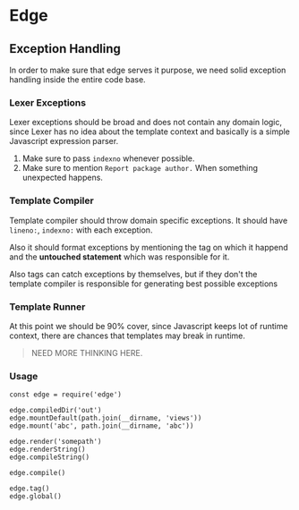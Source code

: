 # Edge

## Exception Handling

In order to make sure that edge serves it purpose, we need solid exception handling inside the entire code base.

### Lexer Exceptions

Lexer exceptions should be broad and does not contain any domain logic, since Lexer has no idea about the template context and basically is a simple Javascript expression parser.

1. Make sure to pass `indexno` whenever possible.
2. Make sure to mention `Report package author.` When something unexpected happens.

### Template Compiler

Template compiler should throw domain specific exceptions. It should have `lineno:`, `indexno:` with each exception.

Also it should format exceptions by mentioning the tag on which it happend and the **untouched statement** which was responsible for it.

Also tags can catch exceptions by themselves, but if they don't the template compiler is responsible for generating best possible exceptions

### Template Runner

At this point we should be 90% cover, since Javascript keeps lot of runtime context, there are chances that templates may break in runtime.

> NEED MORE THINKING HERE.


### Usage

```
const edge = require('edge')

edge.compiledDir('out')
edge.mountDefault(path.join(__dirname, 'views'))
edge.mount('abc', path.join(__dirname, 'abc'))

edge.render('somepath')
edge.renderString()
edge.compileString()

edge.compile()

edge.tag()
edge.global()
```


